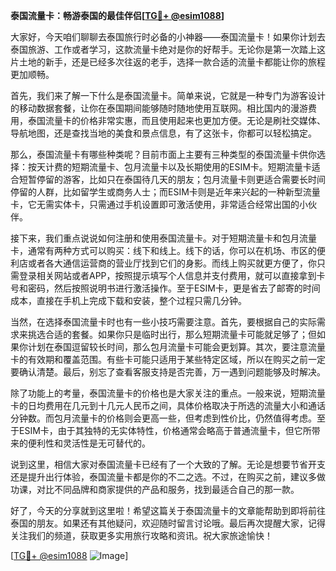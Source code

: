 **泰国流量卡：畅游泰国的最佳伴侣[[TG💪+ @esim1088](https://t.me/s/esim1088)]**

大家好，今天咱们聊聊去泰国旅行时必备的小神器——泰国流量卡！如果你计划去泰国旅游、工作或者学习，这款流量卡绝对是你的好帮手。无论你是第一次踏上这片土地的新手，还是已经多次往返的老手，选择一款合适的流量卡都能让你的旅程更加顺畅。

首先，我们来了解一下什么是泰国流量卡。简单来说，它就是一种专门为游客设计的移动数据套餐，让你在泰国期间能够随时随地使用互联网。相比国内的漫游费用，泰国流量卡的价格非常实惠，而且使用起来也更加方便。无论是刷社交媒体、导航地图，还是查找当地的美食和景点信息，有了这张卡，你都可以轻松搞定。

那么，泰国流量卡有哪些种类呢？目前市面上主要有三种类型的泰国流量卡供你选择：按天计费的短期流量卡、包月流量卡以及长期使用的ESIM卡。短期流量卡适合短暂停留的游客，比如只在泰国待几天的朋友；包月流量卡则更适合需要长时间停留的人群，比如留学生或商务人士；而ESIM卡则是近年来兴起的一种新型流量卡，它无需实体卡，只需通过手机设置即可激活使用，非常适合经常出国的小伙伴。

接下来，我们重点说说如何注册和使用泰国流量卡。对于短期流量卡和包月流量卡，通常有两种方式可以购买：线下和线上。线下的话，你可以在机场、市区的便利店或者各大通信运营商的营业厅找到它们的身影。而线上购买就更方便了，你只需登录相关网站或者APP，按照提示填写个人信息并支付费用，就可以直接拿到卡号和密码，然后按照说明书进行激活操作。至于ESIM卡，更是省去了邮寄的时间成本，直接在手机上完成下载和安装，整个过程只需几分钟。

当然，在选择泰国流量卡时也有一些小技巧需要注意。首先，要根据自己的实际需求来挑选合适的套餐。如果你只是临时出行，那么短期流量卡可能就足够了；但如果你计划在泰国逗留较长时间，那么包月流量卡可能会更划算。其次，要注意流量卡的有效期和覆盖范围。有些卡可能只适用于某些特定区域，所以在购买之前一定要确认清楚。最后，别忘了查看客服支持是否完善，万一遇到问题能够及时解决。

除了功能上的考量，泰国流量卡的价格也是大家关注的重点。一般来说，短期流量卡的日均费用在几元到十几元人民币之间，具体价格取决于所选的流量大小和通话分钟数。而包月流量卡的价格则会更高一些，但考虑到性价比，仍然值得考虑。至于ESIM卡，由于其独特的无实体特性，价格通常会略高于普通流量卡，但它所带来的便利性和灵活性是无可替代的。

说到这里，相信大家对泰国流量卡已经有了一个大致的了解。无论是想要节省开支还是提升出行体验，泰国流量卡都是你的不二之选。不过，在购买之前，建议多做功课，对比不同品牌和商家提供的产品和服务，找到最适合自己的那一款。

好了，今天的分享就到这里啦！希望这篇关于泰国流量卡的文章能帮助到即将前往泰国的朋友。如果还有其他疑问，欢迎随时留言讨论哦。最后再次提醒大家，记得关注我们的频道，获取更多实用旅行攻略和资讯。祝大家旅途愉快！

[[TG💪+ @esim1088](https://t.me/s/esim1088) ![Image](https://i.postimg.cc/4NQfJmqS/Snipaste-2025-05-13-00-14-12.png)]